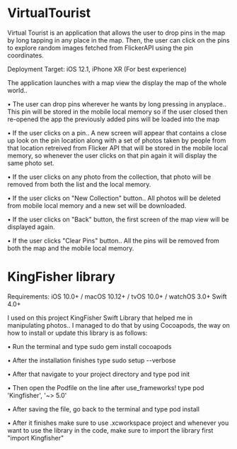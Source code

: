 # VirtualTourist
Virtual Tourist is an application that allows the user to drop pins in the map by long tapping in any place in the map. Then, the user can click on the pins to explore random images fetched from FlickerAPI using the pin coordinates.

Deployment Target: iOS 12.1,    iPhone XR (For best experience)

The application launches with a map view the display the map of the whole world.. 

•   The user can drop pins wherever he wants by long pressing in anyplace.. This pin will be stored in the mobile local memory so if the user closed then re-opened the app the previously added pins will be loaded into the map

•   If the user clicks on a pin.. A new screen will appear that contains a close up look on the pin location along with a set of photos taken by people from that location retreived from Flicker API that will be stored in the mobile local memory, so whenever the user clicks on that pin again it will display the same photo set.

•   If the user clicks on any photo from the collection, that photo will be removed from both the list and the local memory.

•   If the user clicks on "New Collection" button.. All photos will be deleted from mobile local memory and a new set will be downloaded.

•   If the user clicks on "Back" button, the first screen of the map view will be displayed again.

•   If the user clicks "Clear Pins" button.. All the pins will be removed from both the map and the mobile local memory.


# KingFisher library

Requirements:
iOS 10.0+ / macOS 10.12+ / tvOS 10.0+ / watchOS 3.0+
Swift 4.0+

I used on this project KingFisher Swift Library that helped me in manipulating photos.. I managed to do that by using Cocoapods, the way on how to install or update this library is as follows:

•   Run the terminal and type                                                sudo gem install cocoapods

•   After the installation finishes type                                    sudo setup --verbose

•   After that navigate to your project directory and type     pod init

•   Then open the Podfile on the line after use_frameworks!     type    pod 'Kingfisher', '~> 5.0'

•   After saving the file, go back to the terminal and type    pod install

•   After it finishes make sure to use .xcworkspace project and whenever you want to use the library in the code, make sure to import the library first "import Kingfisher"







